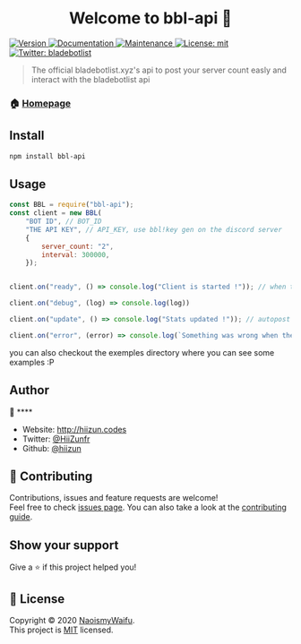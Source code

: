 <h1 align="center">Welcome to bbl-api 👋</h1>
<p>
  <a href="https://www.npmjs.com/package/bbl-api" target="_blank">
    <img alt="Version" src="https://img.shields.io/npm/v/bbl-api.svg">
  </a>
  <a href="https://docs.bladebotlist.xyz" target="_blank">
    <img alt="Documentation" src="https://img.shields.io/badge/documentation-yes-brightgreen.svg" />
  </a>
  <a href="https://github.com/bladebotlist/bbl-api/graphs/commit-activity" target="_blank">
    <img alt="Maintenance" src="https://img.shields.io/badge/Maintained%3F-yes-green.svg" />
  </a>
  <a href="https://github.com/bladebotlist/bbl-api/blob/master/LICENSE" target="_blank">
    <img alt="License: mit" src="https://img.shields.io/github/license/hiizun/bbl-api" />
  </a>
  <a href="https://twitter.com/bladebotlist" target="_blank">
    <img alt="Twitter: bladebotlist" src="https://img.shields.io/twitter/follow/bladebotlist.svg?style=social" />
  </a>
</p>

> The official bladebotlist.xyz's api to post your server count easly and interact with the bladebotlist api

### 🏠 [Homepage](https://docs.bladebotlist.xyz)

## Install

```sh
npm install bbl-api
```

## Usage

```js
const BBL = require("bbl-api");
const client = new BBL(
    "BOT ID", // BOT_ID
    "THE API KEY", // API_KEY, use bbl!key gen on the discord server
    {
        server_count: "2",
        interval: 300000,
    });


client.on("ready", () => console.log("Client is started !")); // when the module is loaded and ready to post data

client.on("debug", (log) => console.log(log))

client.on("update", () => console.log("Stats updated !")); // autopost or manual post

client.on("error", (error) => console.log(`Something was wrong when the module has posted stats: ${error}`)); // complete reports about errors like invalid api key or bot id
```

you can also checkout the exemples directory where you can see some examples :P

## Author

👤 ****

* Website: http://hiizun.codes
* Twitter: [@HiiZunfr](https://twitter.com/HiiZunfr)
* Github: [@hiizun](https://github.com/hiizun)

## 🤝 Contributing

Contributions, issues and feature requests are welcome!<br />Feel free to check [issues page](https://github.com/bladebotlist/bbl-api/issues). You can also take a look at the [contributing guide](https://github.com/bladebotlist/bbl-api/blob/master/CONTRIBUTING.md).

## Show your support

Give a ⭐️ if this project helped you!

## 📝 License

Copyright © 2020 [NaoismyWaifu](https://github.com/Naoismywaifu).<br />
This project is [MIT](https://github.com/bladebotlist/bbl-api/blob/master/LICENSE) licensed.
